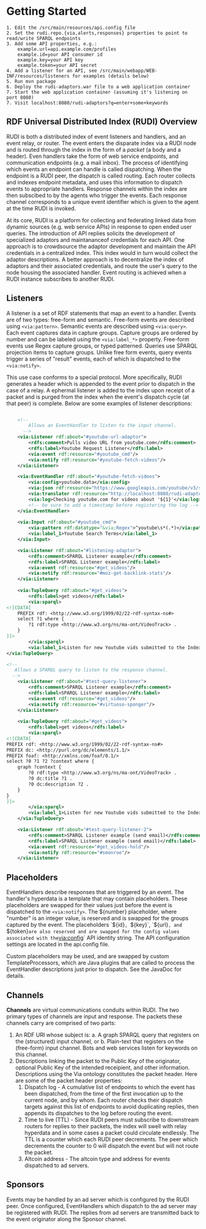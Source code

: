 # Getting Started

    1. Edit the /src/main/resources/api.config file
    2. Set the rudi.repo.{via,alerts,responses} properties to point to read/write SPARQL endpoints
    3. Add some API properties, e.g.:
    	example.url=api.example.com/profiles
    	example.id=your API consumer id
    	example.key=your API key
    	example.token=your API secret
    4. Add a listener for an API, see /src/main/webapp/WEB-INF/resources/listeners for examples	(details below)
    5. Run mvn package
    6. Deploy the rudi-adaptors.war file to a web application container
    7. Start the web application container (assuming it's listening on port 8080)
    7. Visit localhost:8080/rudi-adaptors?q=enter+some+keywords

## RDF Universal Distributed Index (RUDI) Overview

RUDI is both a distributed index of event listeners and handlers, and an event relay, or router. The event enters the disparate index via a RUDI node and is routed through the index in the form of a *packet* (a body and a header). Even handlers take the form of web service endpoints, and communication endpoints (e.g. a mail inbox). The process of identifying which events an endpoint can handle is called dispatching. When the endpoint is a RUDI peer, the dispatch is called routing. Each router collects and indexes endpoint metadata, and uses this information to dispatch events to appropriate handlers. Response channels within the index are then subscibed to by the agents who trigger the events. Each response channel corresponds to a unique event identifier which is given to the agent at the time RUDI is invoked.

At its core, RUDI is a platform for collecting and federating linked data from dynamic sources (e.g. web service APIs) in response to open ended user queries. The introduction of API replies solicits the development of specialized adaptors and maintananceof credentials for each API. One approach is to crowdsource the adaptor development and maintain the API credentials in a centralized index. This index would in turn would collect the adaptor descriptions. A better approach is to decentralize the index of adaptors and their associated credentials, and route the user's query to the node housing the associated handler. Event routing is achieved when a RUDI instance subscribes to another RUDI. 

## Listeners

A listener is a set of RDF statements that map an event to a handler. Events are of two types: free-form and semantic. Free-form events are described using `<via:pattern>`. Semantic events are described using `<via:query>`. Each event captures data in capture groups. Capture groups are ordered by number and can be labeled using the `<via:label_*>` property. Free-form events use Regex capture groups, or typed patterned. Queries use SPARQL projection items to capture groups. Unlike free form events, query events trigger a series of "result" events, each of which is dispatched to the `<via:notify>`.

This use case conforms to a special protocol. More specifically, RUDI generates a header which is appended to the event prior to dispatch in the case of a relay. A ephermal listener is added to the index upon receipt of a packet and is purged from the index when the event's dispatch cycle (at that peer) is complete. Below are some examples of listener descriptions:

```xml

	<!-- 
		Allows an EventHandler to listen to the input channel.
	  -->
    <via:Listener rdf:about="#youtube-url-adaptor">
 		<rdfs:comment>Pulls video URL from youtube.com</rdfs:comment>
 		<rdfs:label>Youtube Request Listener</rdfs:label>
 		<via:event rdf:resource="#youtube_cmd"/>
		<via:notify rdf:resource="#youtube-fetch-videos"/>
 	</via:Listener>

 	<via:EventHandler rdf:about="#youtube-fetch-videos">
 		<via:config>youtube.data</via:config>
 		<via:json rdf:resource="https://www.googleapis.com/youtube/v3/search?part=snippet&amp;type=video&amp;q=${1}&amp;key=${key}"/>
		<via:translator rdf:resource="http://localhost:8080/rudi-adaptors/a/youtube/youtube-api-results.xsl"/>
 		<via:log>Checking youtube.com for videos about '${1}'</via:log>
 		<!-- be sure to add a timestamp before registering the log -->
 	</via:EventHandler>
 	
 	<via:Input rdf:about="#youtube_cmd">
 		<via:pattern rdf:datatype="&via;Regex">^youtube\s*(.*)</via:pattern>
 		<via:label_1>Youtube Search Terms</via:label_1>
 	</via:Input>

 	<via:Listener rdf:about="#listening-adaptor">
 		<rdfs:comment>SPARQL Listener example</rdfs:comment>
 		<rdfs:label>SPARQL Listener example</rdfs:label>
 		<via:event rdf:resource="#get_videos"/>
		<via:notify rdf:resource="#moz-get-backlink-stats"/>
 	</via:Listener>
	
	<via:TupleQuery rdf:about="#get_videos">
		<rdfs:label>get videos</rdfs:label>
 		<via:sparql>
<![CDATA[
	PREFIX rdf: <http://www.w3.org/1999/02/22-rdf-syntax-ns#>
	select ?1 where {
		?1 rdf:type <http://www.w3.org/ns/ma-ont/VideoTrack> .
	}
]]>
		</via:sparql>
 		<via:label_1>Listen for new Youtube vids submitted to the Index</via:label_1>
</via:TupleQuery>

<!-- 
   Allows a SPARQL query to listen to the response channel. 
  -->
 	<via:Listener rdf:about="#test-query-listener">
 		<rdfs:comment>SPARQL Listener example</rdfs:comment>
 		<rdfs:label>SPARQL Listener example</rdfs:label>
 		<via:event rdf:resource="#get_videos"/>
		<via:notify rdf:resource="#virtuoso-sponger"/>
 	</via:Listener>
	
	<via:TupleQuery rdf:about="#get_videos">
		<rdfs:label>get videos</rdfs:label>
 		<via:sparql>
<![CDATA[
PREFIX rdf: <http://www.w3.org/1999/02/22-rdf-syntax-ns#>
PREFIX dc: <http://purl.org/dc/elements/1.1/>
PREFIX foaf: <http://xmlns.com/foaf/0.1/>
select ?0 ?1 ?2 ?context where {
	graph ?context {
		?0 rdf:type <http://www.w3.org/ns/ma-ont/VideoTrack> .
		?0 dc:title ?1 .
		?0 dc:description ?2 .
	}
}
]]>
		</via:sparql>
 		<via:label_1>Listen for new Youtube vids submitted to the Index</via:label_1>
	</via:TupleQuery> 	

 	<via:Listener rdf:about="#test-query-listener-2">
 		<rdfs:comment>SPARQL Listener example (send email)</rdfs:comment>
 		<rdfs:label>SPARQL Listener example (send email)</rdfs:label>
 		<via:event rdf:resource="#get_videos-hold"/>
		<via:notify rdf:resource="#smonroe"/>
 	</via:Listener>
```

## Placeholders

EventHandlers describe responses that are triggered by an event. The handler's hyperdata is a template that may contain placeholders. These placeholders are swapped for their values just before the event is dispatched to the `<via:notify>`. The ${number} placeholder, where "number" is an integer value, is reserved and is swapped for the groups captured by the event. The placeholders `${id}`, `${key}`, `${url}`, and `${token}` are also reserved and are swapped for the config values associated with the `<via:config>` API identity string. The API configuration settings are located in the api.config file.

Custom placeholders may be used, and are swapped by custom TemplateProcessors, which are Java plugins that are called to process the EventHandler descriptions just prior to dispatch. See the JavaDoc for details.

## Channels

**Channels** are virtual communications conduits within RUDI. The two primary types of channels are input and response. The packets these channels carry are comprised of two parts:

1. An RDF URI whose subject is:
   a. A graph SPARQL query that registers on the (structured) input channel, or
   b. Plain-text that registers on the (free-form) input channel. Bots and web services listen for keywords on this channel.
2. Descriptions linking the packet to the Public Key of the originator, optional Public Key of the intended receipient, and other information. Descriptions using the Via ontology constitutes the packet header. Here are some of the packet header properties:
   1. Dispatch log - A cumulative list of endpoints to which the event has been dispatched, from the time of the first invocation up to the current node, and by whom. Each router checks their dispatch targets against this list of endpoints to avoid duplicating replies, then appends its dispatches to the log before routing the event.
   2. Time to live (TTL) - Since RUDI peers must subscribe to downstream routers for replies to their packets, the index will swell with relay hyperdata and in some cases a packet could circulate endlessly. The TTL is a counter which each RUDI peer decrements. The peer which decrements the counter to 0 will dispatch the event but will not route the packet.
   3. Altcoin address - The altcoin type and address for events dispatched to ad servers.

## Sponsors

Events may be handled by an ad server which is configured by the RUDI peer. Once configured, EventHandlers which dispatch to the ad server may be registered with RUDI. The replies from ad servers are transmitted back to the event originator along the Sponsor channel.